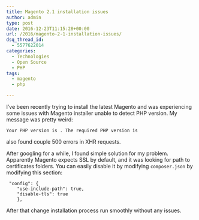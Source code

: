 ```yaml
---
title: Magento 2.1 installation issues
author: admin
type: post
date: 2016-12-23T11:15:28+00:00
url: /2016/magento-2-1-installation-issues/
dsq_thread_id:
  - 5577622014
categories:
  - Technologies
  - Open Source
  - PHP
tags:
  - magento
  - php

---
```

I&#8217;ve been recently trying to install the latest Magento and was experiencing some issues with Magento installer unable to detect PHP version. My message was pretty weird:

`Your PHP version is . The required PHP version is`

also found couple 500 errors in XHR requests. 

<!--more-->

After googling for a while, I found simple solution for my problem. Apparently Magento expects SSL by default, and it was looking for path to certificates folders. You can easily disable it by modifying `composer.json` by modifying this section: 

```
 "config": {
    "use-include-path": true,
    "disable-tls": true
    },
```

After that change installation process run smoothly without any issues.